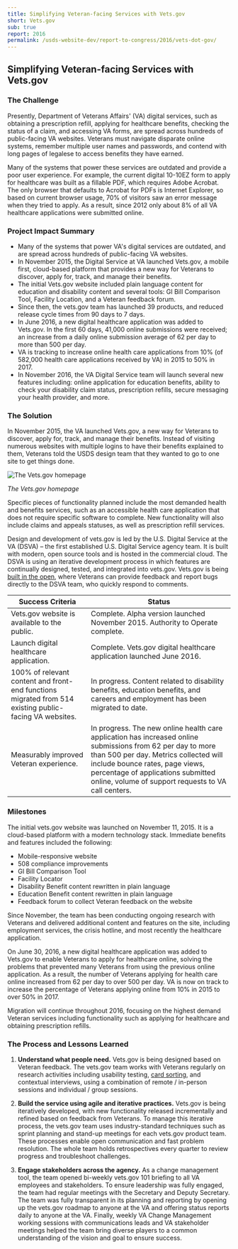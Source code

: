 ```yaml
---
title: Simplifying Veteran-facing Services with Vets.gov
short: Vets.gov
sub: true
report: 2016
permalink: /usds-website-dev/report-to-congress/2016/vets-dot-gov/
---
```

## Simplifying Veteran-facing Services with Vets.gov

### The Challenge

Presently, Department of Veterans Affairs' (VA) digital services, such as obtaining a prescription refill, applying for healthcare benefits, checking the status of a claim, and accessing VA forms, are spread across hundreds of public-facing VA websites. Veterans must navigate disparate online systems, remember multiple user names and passwords, and contend with long pages of legalese to access benefits they have earned.

Many of the systems that power these services are outdated and provide a poor user experience. For example, the current digital 10-10EZ form to apply for healthcare was built as a fillable PDF, which requires Adobe Acrobat. The only browser that defaults to Acrobat for PDFs is Internet Explorer, so based on current browser usage, 70% of visitors saw an error message when they tried to apply. As a result, since 2012 only about 8% of all VA healthcare applications were submitted online.

### Project Impact Summary

- Many of the systems that power VA's digital services are outdated, and are spread across hundreds of public-facing VA websites.
- In November 2015, the Digital Service at VA launched Vets.gov, a mobile first, cloud-based platform that provides a new way for Veterans to discover, apply for, track, and manage their benefits.
- The initial Vets.gov website included plain language content for education and disability content and several tools: GI Bill Comparison Tool, Facility Location, and a Veteran feedback forum.
- Since then, the vets.gov team has launched 39 products, and reduced release cycle times from 90 days to 7 days.
- In June 2016, a new digital healthcare application was added to Vets.gov. In the first 60 days, 41,000 online submissions were received; an increase from a daily online submission average of 62 per day to more than 500 per day.
- VA is tracking to increase online health care applications from 10% (of 582,000 health care applications received by VA) in 2015 to 50% in 2017.
- In November 2016, the VA Digital Service team will launch several new features including: online application for education benefits, ability to check your disability claim status, prescription refills, secure messaging your health provider, and more.

### The Solution

In November 2015, the VA launched Vets.gov, a new way for Veterans to discover, apply for, track, and manage their benefits. Instead of visiting numerous websites with multiple logins to have their benefits explained to them, Veterans told the USDS design team that they wanted to go to one site to get things done.

![The Vets.gov homepage](https://cloud.githubusercontent.com/assets/1237498/18361224/0c10f73c-75cf-11e6-9806-8a48660db06a.png)

*The Vets.gov homepage*

Specific pieces of functionality planned include the most demanded health and benefits services, such as an accessible health care application that does not require specific software to complete. New functionality will also include claims and appeals statuses, as well as prescription refill services.

Design and development of vets.gov is led by the U.S. Digital Service at the VA (DSVA) – the first established U.S. Digital Service agency team. It is built with modern, open source tools and is hosted in the commercial cloud. The DSVA is using an iterative development process in which features are continually designed, tested, and integrated into vets.gov. Vets.gov is being  [built in the open](https://github.com/department-of-veterans-affairs/vets-website), where Veterans can provide feedback and report bugs directly to the DSVA team, who quickly respond to comments.

| **Success Criteria** | **Status** |
| --- | --- |
| Vets.gov website is available to the public. | Complete. Alpha version launched November 2015. Authority to Operate complete. |
| Launch digital healthcare application. | Complete. Vets.gov digital healthcare application launched June 2016. |
| 100% of relevant content and front-end functions migrated from 514 existing public-facing VA websites. | In progress. Content related to disability benefits, education benefits, and careers and employment has been migrated to date. |
| Measurably improved Veteran experience. | In progress. The new online health care application has increased online submissions from 62 per day to more than 500 per day. Metrics collected will include bounce rates, page views, percentage of applications submitted online, volume of support requests to VA call centers. |

### Milestones

The initial vets.gov website was launched on November 11, 2015. It is a cloud-based platform with a modern technology stack. Immediate benefits and features included the following:

- Mobile-responsive website
- 508 compliance improvements
- GI Bill Comparison Tool
- Facility Locator
- Disability Benefit content rewritten in plain language
- Education Benefit content rewritten in plain language
- Feedback forum to collect Veteran feedback on the website

Since November, the team has been conducting ongoing research with Veterans and delivered additional content and features on the site, including employment services, the crisis hotline, and most recently the healthcare application.

On June 30, 2016, a new digital healthcare application was added to Vets.gov to enable Veterans to apply for healthcare online, solving the problems that prevented many Veterans from using the previous online application. As a result, the number of Veterans applying for health care online increased from 62 per day to over 500 per day. VA is now on track to increase the percentage of Veterans applying online from 10% in 2015 to over 50% in 2017.

Migration will continue throughout 2016, focusing on the highest demand Veteran services including functionality such as applying for healthcare and obtaining prescription refills.

### The Process and Lessons Learned

1. **Understand what people need.** Vets.gov is being designed based on Veteran feedback. The vets.gov team works with Veterans regularly on research activities including usability testing,  [card sorting](https://methods.18f.gov/card-sorting/), and contextual interviews, using a combination of remote / in-person sessions and individual / group sessions.

2. **Build the service using agile and iterative practices.** Vets.gov is being iteratively developed, with new functionality released incrementally and refined based on feedback from Veterans. To manage this iterative process, the vets.gov team uses industry-standard techniques such as sprint planning and stand-up meetings for each vets.gov product team. These processes enable open communication and fast problem resolution. The whole team holds retrospectives every quarter to review progress and troubleshoot challenges.

3. **Engage stakeholders across the agency.** As a change management tool, the team opened bi-weekly vets.gov 101 briefing to all VA employees and stakeholders. To ensure leadership was fully engaged, the team had regular meetings with the Secretary and Deputy Secretary. The team was fully transparent in its planning and reporting by opening up the vets.gov roadmap to anyone at the VA and offering status reports daily to anyone at the VA. Finally, weekly VA Change Management working sessions with communications leads and VA stakeholder meetings helped the team bring diverse players to a common understanding of the vision and goal to ensure success.
